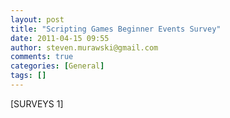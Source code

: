```yaml
---
layout: post
title: "Scripting Games Beginner Events Survey"
date: 2011-04-15 09:55
author: steven.murawski@gmail.com
comments: true
categories: [General]
tags: []
---
```



[SURVEYS 1] 


